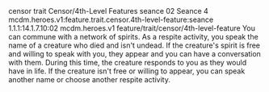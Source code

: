 <ability>
  <metadata>
    <class>censor</class>
    <feature_type>trait</feature_type>
    <file_dpath>Censor/4th-Level Features</file_dpath>
    <item_id>seance</item_id>
    <item_index>02</item_index>
    <item_name>Seance</item_name>
    <level>4</level>
    <scc>mcdm.heroes.v1:feature.trait.censor.4th-level-feature:seance</scc>
    <scdc>1.1.1:14.1.7.10:02</scdc>
    <source>mcdm.heroes.v1</source>
    <type>feature/trait/censor/4th-level-feature</type>
  </metadata>
  <effects>
    <effect type="mundane">You can commune with a network of spirits. As a respite activity, you speak the name of a creature who died and isn&apos;t undead. If the creature&apos;s spirit is free and willing to speak with you, they appear and you can have a conversation with them. During this time, the creature responds to you as they would have in life. If the creature isn&apos;t free or willing to appear, you can speak another name or choose another respite activity.</effect>
  </effects>
</ability>
